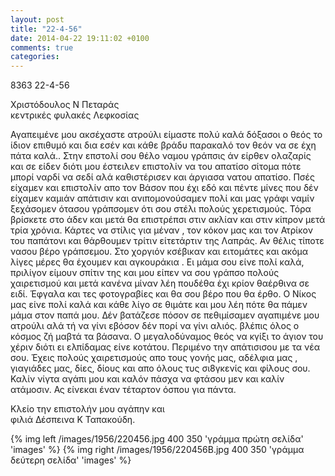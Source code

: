 ```yaml
---
layout: post
title: "22-4-56"
date: 2014-04-22 19:11:02 +0100
comments: true
categories: 
---
```


8363  22-4-56

Χριστόδουλος Ν Πεταράς<br/>
κεντρικές φυλακές Λεφκοσίας

Αγαπειμένε μου ακσέχαστε ατρούλι είμαστε πολύ καλά δόξασοι ο θεός το ίδιον επιθυμό και δια εσέν και κάθε βράδυ παρακαλό τον θεόν να σε έχη πάτα καλά.. Στην επστολί σου θέλο ναμου γράπσις άν είρθεν ολαζαρίς και σε είδεν διότι μου έστειλεν επιστολίν να του απατίσο σίτομα πότε μπορί ναρδί να σεδί αλά καθιστέρισεν και άργιασα νατου απατίσο. Πσές είχαμεν και επιστολίν απο τον Βάσον που έχι εδό και πέντε μίνες που δέν είχαμεν καμιάν απάτισιν και ανιπομονούσαμεν πολί και μας γράφι ναμίν ξεχάσομεν ότασου γράπσομεν ότι σου στέλι πολούς χερετισμούς. Τόρα βρίσκετε στο άδεν και μετά θα επιστρέπσι στιν ακλίαν και στιν κίπρον μετά τρία χρόνια. Κάρτες να στίλις για μέναν , τον κόκον μας και τον Ατρίκον του παπάτονι και θάρθουμεν τρίτιν είτετάρτιν της Λαπράς. Αν θέλις τίποτε νασου βέρο γράπσεμου. Στο χοργιόν κσέβικαν και ειτομάτες και ακόμα λίγες μέρες θα έχουμεν και αγκουράκια . Ει μάμα σου είνε πολί καλά, πριλίγον είμουν σπίτιν της και μου είπεν να σου γράπσο πολούς χαιρετισμού και μετά κανένα μίναν λέη πουδέθα έχι κρίον θαέρθινα σε ειδί.
Έφγαλα και τες φοτογραβίες και θα σου βέρο που θα έρθο. Ο Νίκος μας είνε πολί καλά και κάθε λίγο σε θιμάτε και μου λέη πότε θα πάμεν μάμα στον παπά μου. Δέν βατάζεσε πόσον σε πεθιμίσαμεν αγαπιμένε μου ατρούλι αλά τή να γίνι εβόσον δέν πορί να γίνι αλιός. βλέπις όλος ο κόσμος ζή μαβτά τα βάσανα. Ο μεγαλοδύναμος θεός να κγίξι το άγιον του χέριν διότι ει ελπίδαμας είνε κοτάτου. Περιμένο την απάτισισου με τα νέα σου. Έχεις πολούς χαιρετισμούς απο τους γονής μας, αδέλφια μας , γιαγιάδες μας, δίες, δίους και απο όλους τυς σι8γκενίς και φίλους σου. Καλίν νίγτα αγάπι μου και καλόν πάσχα να φτάσου μεν και καλίν ατάμοσιν. Ας είνεκαι έναν τέταρτον όσπου για πάντα.

Κλείο την επιστολήν μου αγάπην και<br/>
φιλιά Δέσπεινα Κ Ταπακούδη.

{% img left /images/1956/220456.jpg 400 350 'γράμμα πρώτη σελίδα' 'images' %}
{% img right /images/1956/220456B.jpg 400 350 'γράμμα δεύτερη σελίδα' 'images' %}

